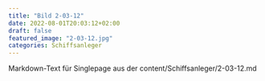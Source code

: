 ```yaml
---
title: "Bild 2-03-12"
date: 2022-08-01T20:03:12+02:00
draft: false
featured_image: "2-03-12.jpg"
categories: Schiffsanleger
---
```



Markdown-Text für Singlepage aus der content/Schiffsanleger/2-03-12.md